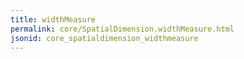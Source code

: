 ```yaml
---
title: widthMeasure
permalink: core/SpatialDimension.widthMeasure.html
jsonid: core_spatialdimension_widthmeasure
---
```

